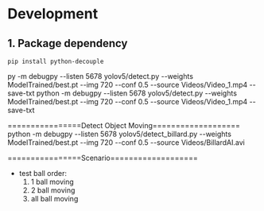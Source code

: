 # Development
## 1. Package dependency
`pip install python-decouple`

py -m debugpy --listen 5678 yolov5/detect.py --weights ModelTrained/best.pt --img 720 --conf 0.5 --source Videos/Video_1.mp4 --save-txt
python -m debugpy --listen 5678 yolov5/detect.py --weights ModelTrained/best.pt --img 720 --conf 0.5 --source Videos/Video_1.mp4 --save-txt

================Detect Object Moving===================
python -m debugpy --listen 5678 yolov5/detect_billard.py --weights ModelTrained/best.pt --img 720 --conf 0.5 --source Videos/BillardAI.avi 

================Scenario===================
- test ball order: 
  1. 1 ball moving
  2. 2 ball moving
  3. all ball moving